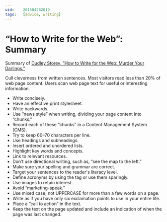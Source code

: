 ```yaml
---
uid:	201504282019
tags:	[advice, writing]
---
```


# “How to Write for the Web”: Summary

Summary of [Dudley Storey, “How to Write for the Web: Murder Your Darlings.”](http://demosthenes.info/blog/531/How-To-Write-For-The-Web)

Cull cleverness from written sentences. Most visitors read less than 20% of web page content. Users scan web page text for useful or interesting information.

- Write concisely.
- Have an effective print stylesheet.
- Write backwards.
- Use “news style” when writing, dividing your page content into “chunks."
- Record each of these “chunks” in a Content Management System (CMS).
- Try to keep 60–70 characters per line.
- Use headings and subheadings.
- Insert ordered and unordered lists.
- Highlight key words and concepts.
- Link to relevant resources.
- Don’t use directional writing, such as, “see the map to the left.”
- Make sure your spelling and grammar are correct.
- Target your sentences to the reader's literacy level.
- Define acronyms by using the <abbr> tag or use them sparingly.
- Use images to retain interest.
- Avoid “marketing-speak.”
- Use mixed case, not UPPERCASE for more than a few words on a page.
- Write as if you have only six exclamation points to use in your entire life.
- Place a “call to action” in the text.
- Keep the text on the page updated and include an indication of when the page was last changed.
